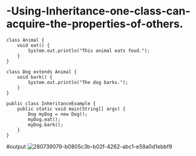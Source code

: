 # -Using-Inheritance-one-class-can-acquire-the-properties-of-others.
```
class Animal {
    void eat() {
        System.out.println("This animal eats food.");
    }
}

class Dog extends Animal {
    void bark() {
        System.out.println("The dog barks.");
    }
}

public class InheritanceExample {
    public static void main(String[] args) {
        Dog myDog = new Dog();
        myDog.eat();
        myDog.bark();
    }
}

```
#output
![280739079-b0805c3b-b02f-4262-abc1-e59a0d1ebbf9](https://github.com/dhinesh102004/-Using-Inheritance-one-class-can-acquire-the-properties-of-others./assets/142372008/c5f44d05-8fb1-480c-9933-e667ef1bb599)
